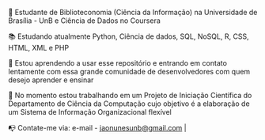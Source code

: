 📖 Estudante de Biblioteconomia (Ciência da Informação) na Universidade de Brasília - UnB e Ciência de Dados no Coursera

📚 Estudando atualmente Python, Ciência de dados, SQL, NoSQL, R, CSS, HTML, XML e PHP

🤝 Estou aprendendo a usar esse repositório e entrando em contato lentamente com essa grande comunidade de desenvolvedores com quem desejo aprender e ensinar

🔎 No momento estou trabalhando em um Projeto de Iniciação Científica do Departamento de Ciência da Computação cujo objetivo é a elaboração de um Sistema de Informação Organizacional flexível

📭 Contate-me via: e-mail - jaonunesunb@gmail.com | 


